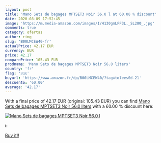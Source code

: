 ```yaml
---
layout: post
title: 'Mano Sets de bagages MPTSET3 Noir 56.0 l at 60.00 % discount'
date: 2020-08-09 17:52:45
image: 'https://m.media-amazon.com/images/I/4130gmLFF3L._SL200_.jpg'
comments: true
category: ofertas
author: ring
slug: 'B00LMCEW40-fr'
actualPrice: 42.17 EUR
currency: EUR
price: 42.17
comparePrice: 105.43 EUR
prodname: 'Mano Sets de bagages MPTSET3 Noir 56.0 liters'
country: 'fr'
flag: '🇫🇷'
buyurl: 'https://www.amazon.fr/dp/B00LMCEW40/?tag=tolees0d-21'
descuento: '60.00'
average: '42.17'
---
```


With a final price of 42.17 EUR (original: 105.43 EUR) you can find [Mano Sets de bagages MPTSET3 Noir 56.0 liters](https://www.amazon.fr/dp/B00LMCEW40/?tag=tolees0d-21) with a  60.00 % discount here:

[![Mano Sets de bagages MPTSET3 Noir 56.0 l](https://m.media-amazon.com/images/I/4130gmLFF3L._SL200_.jpg)](https://www.amazon.fr/dp/B00LMCEW40/?tag=tolees0d-21)

ℹ️:


[Buy it!!](https://www.amazon.fr/dp/B00LMCEW40/?tag=tolees0d-21)
